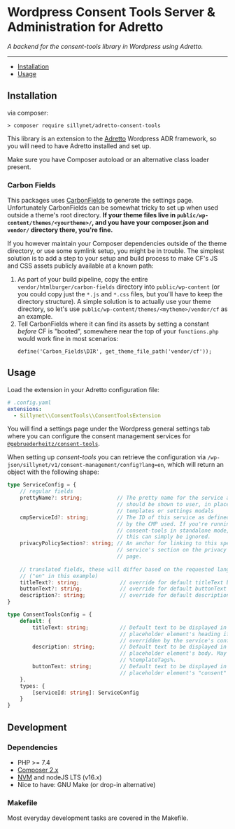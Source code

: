 # Wordpress Consent Tools Server & Administration for Adretto

_A backend for the consent-tools library in Wordpress using Adretto._

---

 - [Installation](#installation)
 - [Usage](#usage)

## Installation

via composer:
```shell
> composer require sillynet/adretto-consent-tools
```

This library is an extension to the [Adretto](https://github.com/asillywalk/adretto)
Wordpress ADR framework, so you will need to have Adretto installed and set up.

Make sure you have Composer autoload or an alternative class loader present.

### Carbon Fields

This packages uses [CarbonFields](https://docs.carbonfields.net/) to generate
the settings page. Unfortunately CarbonFields can be somewhat tricky to set up
when used outside a theme's root directory.
**If your theme files live in `public/wp-content/themes/<yourtheme>/`, and you
have your composer.json and `vendor/` directory there, you're fine.**

If you however maintain your Composer dependencies outside of the theme 
directory, or use some symlink setup, you might be in trouble. The simplest
solution is to add a step to your setup and build process to make CF's JS and 
CSS assets publicly available at a known path:

1. As part of your build pipeline, copy the entire `vendor/htmlburger/carbon-fields`
   directory into `public/wp-content` (or you could copy just the `*.js` and
   `*.css` files, but you'll have to keep the directory structure). A simple
   solution is to actually use your theme directory, so let's use
   `public/wp-content/themes/<mytheme>/vendor/cf` as an example.
2. Tell CarbonFields where it can find its assets by setting a constant _before_
   CF is "booted", somewhere near the top of your `functions.php` would work
   fine in most scenarios: 
   ```
   define('Carbon_Fields\DIR', get_theme_file_path('vendor/cf'));
   ```


## Usage

Load the extension in your Adretto configuration file:

```yaml
# .config.yaml
extensions:
  - Sillynet\\ConsentTools\\ConsentToolsExtension
```

You will find a settings page under the Wordpress general settings tab where 
you can configure the consent management services for
[`@gebruederheitz/consent-tools`](https://www.npmjs.com/package/@gebruederheitz/consent-tools).

When setting up _consent-tools_ you can retrieve the configuration via
`/wp-json/sillynet/v1/consent-management/config?lang=en`, which will return an
object with the following shape:

```typescript
type ServiceConfig = {
    // regular fields
    prettyName?: string;           // The pretty name for the service as it
                                   // should be shown to user, in placeholder
                                   // templates or settings modals
    cmpServiceId?: string;         // The ID of this service as defined by
                                   // by the CMP used. If you're running
                                   // consent-tools in standalone mode,
                                   // this can simply be ignored.
    privacyPolicySection?: string; // An anchor for linking to this specific
                                   // service's section on the privacy policy
                                   // page.
    
    // translated fields, these will differ based on the requested language
    // ("en" in this example)
    titleText?: string;             // override for default titleText below
    buttonText?: string;            // override for default buttonText below
    description?: string;           // override for default description below
}

type ConsentToolsConfig = {
    default: {
        titleText: string;          // Default text to be displayed in the
                                    // placeholder element's heading if not
                                    // overridden by the service's config.
        description: string;        // Default text to be displayed in the
                                    // placeholder element's body. May contain
                                    // %templateTags%.
        buttonText: string;         // Default text to be displayed in the
                                    // placeholder element's "consent" button.
    },
    types: {
        [serviceId: string]: ServiceConfig
    }
}
```

## Development

### Dependencies

- PHP >= 7.4
- [Composer 2.x](https://getcomposer.org)
- [NVM](https://github.com/nvm-sh/nvm) and nodeJS LTS (v16.x)
- Nice to have: GNU Make (or drop-in alternative)

### Makefile

Most everyday development tasks are covered in the Makefile.
